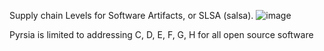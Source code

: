 Supply chain Levels for Software Artifacts, or SLSA (salsa).
![image](https://user-images.githubusercontent.com/19720920/213016810-808f1a8b-210b-4ad5-9746-3e6568652dd4.png)

Pyrsia is limited to addressing C, D, E, F, G, H for all open source software
